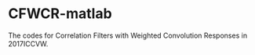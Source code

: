 # CFWCR-matlab
The codes for Correlation Filters with Weighted Convolution Responses in 2017ICCVW. 
